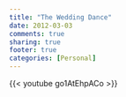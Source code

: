 ```yaml
---
title: "The Wedding Dance"
date: 2012-03-03
comments: true
sharing: true
footer: true
categories: [Personal]
---
```


{{< youtube go1AtEhpACo  >}}
